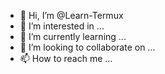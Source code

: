 - 👋 Hi, I’m @Learn-Termux
- 👀 I’m interested in ...
- 🌱 I’m currently learning ...
- 💞️ I’m looking to collaborate on ...
- 📫 How to reach me ...

<!---
Learn-Termux/Learn-Termux is a ✨ special ✨ repository because its `README.md` (this file) appears on your GitHub profile.
You can click the Preview link to take a look at your changes.
--->
